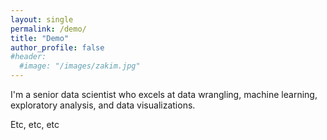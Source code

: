 ```yaml
---
layout: single
permalink: /demo/
title: "Demo"
author_profile: false
#header:
  #image: "/images/zakim.jpg"
---
```






I'm a senior data scientist who excels at data wrangling, machine learning, exploratory analysis, and data visualizations.

Etc, etc, etc





